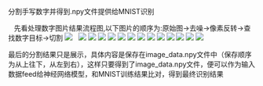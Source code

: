 分割手写数字并得到.npy文件提供给MNIST识别

    先看处理数字图片结果流程图,以下图片的顺序为:原始图->去噪->像素反转->查找数字目标->切割
 ![](https://user-images.githubusercontent.com/29486192/35605796-13ec19f2-0686-11e8-8163-cd64fe138a2b.png)  
 ![](https://user-images.githubusercontent.com/29486192/35605582-a2527de6-0684-11e8-97d8-dd44062720bb.png)
 ![](https://user-images.githubusercontent.com/29486192/35605583-a2f3ba58-0684-11e8-98b0-d10ad164e24c.png)
 ![](https://user-images.githubusercontent.com/29486192/35605584-a32cd6c6-0684-11e8-8657-fa039dcbff10.png)
 ![](https://user-images.githubusercontent.com/29486192/35605585-a3ba66bc-0684-11e8-8015-2cfc17a82b4b.png)
 ![](https://user-images.githubusercontent.com/29486192/35605586-a3f1b55e-0684-11e8-92f4-92ed11784678.png)
 ![](https://user-images.githubusercontent.com/29486192/35605587-a4920f7c-0684-11e8-887c-4c8403105789.png)
 ![](https://user-images.githubusercontent.com/29486192/35605588-a4cdeaec-0684-11e8-9cec-868ea55c40fe.png)
 ![](https://user-images.githubusercontent.com/29486192/35605589-a50681a4-0684-11e8-82dd-4f46a6595752.png)
 ![](https://user-images.githubusercontent.com/29486192/35605590-a540e9de-0684-11e8-88e7-330f8298c794.png)
 ![](https://user-images.githubusercontent.com/29486192/35605591-a5765222-0684-11e8-98f1-98268fd3d004.png)
 ![](https://user-images.githubusercontent.com/29486192/35605592-a5af7b24-0684-11e8-991b-ec2293039731.png)
 ![](https://user-images.githubusercontent.com/29486192/35605594-a5fafcf2-0684-11e8-97ea-3df775173708.png)
 ![](https://user-images.githubusercontent.com/29486192/35605595-a66adc3e-0684-11e8-9458-ec4cd9fd7a35.png)
 
 最后的分割结果只是展示，具体内容是保存在image_data.npy文件中（保存顺序为从上往下，从左到右），这样只要得到了image_data.npy文件，便可以作为输入数据feed给神经网络模型，和MNIST训练结果比对，得到最终识别结果
